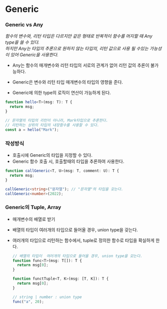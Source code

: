 # Generic

### Generic vs Any

_함수의 변수와, 리턴 타입은 다르지만 같은 형태로 반복적이 함수를 머지할 때 Any type을 쓸 수 있다._  
_하지만 Any는 타입의 추론으로 원하지 않는 타입의, 리턴 값으로 사용 될 수있는 가능성이 있어 Generic을 사용한다._

- Any는 함수의 매개변수와 리턴 타입의 서로의 관계가 없어 리턴 값의 추론이 불가능하다.

- Generic은 변수와 리턴 타입 매개변수의 타입의 영향을 준다.
- Generic에 의한 type의 로직이 연산이 가능하게 된다.

```ts
function hello<T>(msg: T): T {
  return msg;
}

// 문자열의 타입의 리턴이 아니라, Mark타입으로 추론한다.
// 리턴하는 상위의 타입의 내장함수를 사용할 수 있다.
const a = hello("Mark");
```

### 작성방식

- 호출시에 Generic의 타입을 지정할 수 있다.
- Generic 함수 호출 시, 호출할때의 타입을 추론하여 사용한다.

```ts
function callGeneric<T, U>(msg: T, comment: U): T {
  return msg;
}

callGeneric<string>("문자열"); // "문자열"의 타입을 갖는다.
callGeneric<number>(2022);
```

### Generic의 Tuple, Array

- 매개변수의 배열로 받기
- 배열의 타입이 여러개의 타입으로 들어올 경우, union type을 갖는다.
- 여러개의 타입으로 리턴하는 함수에서, tuple로 정의한 함수로 타입을 확실하게 한다.

  ```js
  // 배열의 타입이  여러개의 타입으로 들어올 경우, union type을 갖는다.
  function func<T>(msg: T[]): T {
    return msg[0];
  }

  function functTuple<T, K>(msg: [T, K]): T {
    return msg[0];
  }

  // string | number : union type
  func("a", 20);
  ```
